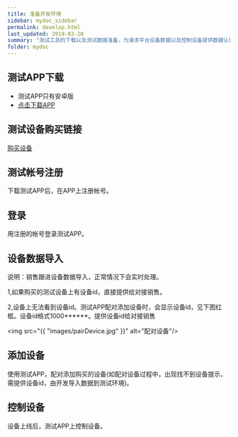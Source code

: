 ```yaml
---
title: 准备开发环境
sidebar: mydoc_sidebar
permalink: develop.html
last_updated: 2019-03-20
summary: "测试工具的下载以及测试数据准备，为请求平台设备数据以及控制设备提供数据认证基础"
folder: mydoc
---
```



## 测试APP下载
- 测试APP只有安卓版
- [点击下载APP](http://testapi.coolkit.cn:8081/app-DEBUG.apk_3.5.5_legu_signed_zipalign.apk "点击下载APP")

## 测试设备购买链接
[购买设备](https://item.taobao.com/item.htm?spm=a1z10.1-c-s.w4001-18687042379.1.43af163fxntdCk&id=527345142232&scene=taobao_shop)

## 测试帐号注册
   下载测试APP后，在APP上注册帐号。

## 登录
   用注册的帐号登录测试APP。
   
## 设备数据导入   
   说明：销售跟进设备数据导入，正常情况下会实时处理。

   1,如果购买的测试设备上有设备id，直接提供给对接销售。

   2,设备上无法看到设备id。测试APP配对添加设备时，会显示设备id，见下图红框。设备id格式1000******。提供设备id给对接销售
   
   <img src="{{ "images/pairDevice.jpg" }}" alt="配对设备"/>

## 添加设备
   使用测试APP，配对添加购买的设备(如配对设备过程中，出现找不到设备提示，需提供设备id，由开发导入数据到测试环境)。

## 控制设备
   设备上线后，测试APP上控制设备。


